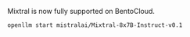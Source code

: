 Mixtral is now fully supported on BentoCloud.

```bash
openllm start mistralai/Mixtral-8x7B-Instruct-v0.1
```
